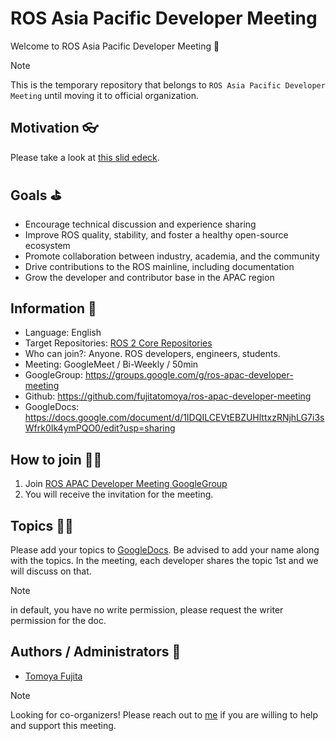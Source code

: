 # ROS Asia Pacific Developer Meeting

Welcome to ROS Asia Pacific Developer Meeting 👋

> [!NOTE]
> This is the temporary repository that belongs to `ROS Asia Pacific Developer Meeting` until moving it to official organization.

## Motivation 👓

Please take a look at [this slid edeck](https://raw.githack.com/fujitatomoya/ros-apac-developer-meeting/main/docs/presentation/ROS_APAC_Developer_Meeting/ROS_APAC_Developer_Meeting.html).

## Goals ⛳

- Encourage technical discussion and experience sharing
- Improve ROS quality, stability, and foster a healthy open-source ecosystem
- Promote collaboration between industry, academia, and the community
- Drive contributions to the ROS mainline, including documentation
- Grow the developer and contributor base in the APAC region

## Information 📌

- Language: English
- Target Repositories: [ROS 2 Core Repositories](https://github.com/ros2/ros2)
- Who can join?: Anyone. ROS developers, engineers, students.
- Meeting: GoogleMeet / Bi-Weekly / 50min
- GoogleGroup: https://groups.google.com/g/ros-apac-developer-meeting
- Github: https://github.com/fujitatomoya/ros-apac-developer-meeting
- GoogleDocs: https://docs.google.com/document/d/1IDQILCEVtEBZUHlttxzRNjhLG7i3sWfrk0Ik4ymPQO0/edit?usp=sharing

## How to join 🙋‍♀️

1. Join [ROS APAC Developer Meeting GoogleGroup](https://groups.google.com/g/ros-apac-developer-meeting)
2. You will receive the invitation for the meeting.

## Topics 🧑‍💻

Please add your topics to [GoogleDocs](https://docs.google.com/document/d/1IDQILCEVtEBZUHlttxzRNjhLG7i3sWfrk0Ik4ymPQO0/edit?usp=sharing).
Be advised to add your name along with the topics.
In the meeting, each developer shares the topic 1st and we will discuss on that.

> [!NOTE]
> in default, you have no write permission, please request the writer permission for the doc.

## Authors / Administrators 💼

- [Tomoya Fujita](https://github.com/fujitatomoya)

> [!NOTE]
> Looking for co-organizers! Please reach out to [me](tomoya.fujita825@gmail.com) if you are willing to help and support this meeting.
